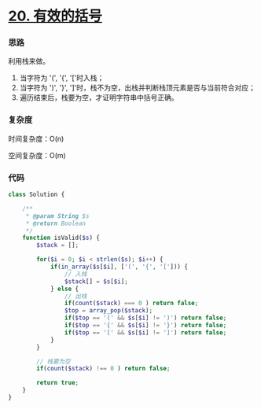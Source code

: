 # [20. 有效的括号](https://leetcode.cn/problems/valid-parentheses/)

### 思路

利用栈来做。

1. 当字符为 '(', '{', '['时入栈；
2. 当字符为 ')', '}', ']'时，栈不为空，出栈并判断栈顶元素是否与当前符合对应；
3. 遍历结束后，栈要为空，才证明字符串中括号正确。

### 复杂度

时间复杂度：O(n)

空间复杂度：O(m)

### 代码

```php
class Solution {

    /**
     * @param String $s
     * @return Boolean
     */
    function isValid($s) {
        $stack = [];

        for($i = 0; $i < strlen($s); $i++) {
            if(in_array($s[$i], ['(', '{', '['])) {
                // 入栈
                $stack[] = $s[$i];
            } else {
                // 出栈
                if(count($stack) === 0 ) return false;
                $top = array_pop($stack);
                if($top == '(' && $s[$i] != ')') return false;
                if($top == '{' && $s[$i] != '}') return false;
                if($top == '[' && $s[$i] != ']') return false;
            }
        }

        // 栈要为空
        if(count($stack) !== 0 ) return false;

        return true;
    }
}
```